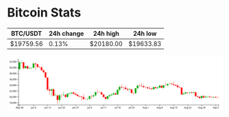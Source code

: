 # Bitcoin Stats

BTC/USDT|24h change|24h high|24h low|
|---|---|---|---|
|$19759.56|0.13%|$20180.00|$19633.83|

<img src="./chart.svg">
